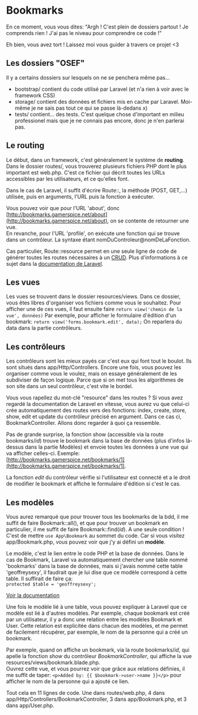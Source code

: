 # Bookmarks

En ce moment, vous vous dites: 
"Argh ! C'est plein de dossiers partout ! Je comprends rien ! J'ai pas le niveau pour comprendre ce code !"

Eh bien, vous avez tort ! Laissez moi vous guider à travers ce projet <3

## Les dossiers "OSEF"

Il y a certains dossiers sur lesquels on ne se penchera même pas...

* bootstrap/ contient du code utilisé par Laravel (et n'a rien à voir avec le framework CSS)
* storage/ contient des données et fichiers mis en cache par Laravel. Moi-même je ne sais pas tout ce qui se passe là-dedans x)
* tests/ contient... des tests. C'est quelque chose d'important en milieu professionel mais que je ne connais pas encore, donc je n'en parlerai pas.

## Le routing

Le début, dans un framework, c'est généralement le système de **routing**. Dans le dossier routes/, vous trouverez plusieurs fichiers PHP dont le plus important est web.php. C'est ce fichier qui décrit toutes les URLs accessibles par les utilisateurs, et ce qu'elles font.

Dans le cas de Laravel, il suffit d'écrire Route::, la méthode (POST, GET,...) utilisée, puis en arguments, l'URL puis la fonction à exécuter.

Vous pouvez voir que pour l'URL 'about', donc [http://bookmarks.gamerspice.net/about](http://bookmarks.gamerspice.net/about), on se contente de retourner une vue.    
En revanche, pour l'URL 'profile', on exécute une fonction qui se trouve dans un contrôleur. La syntaxe étant nomDuControleur@nomDeLaFonction.

Cas particulier, Route::resource permet en une seule ligne de code de générer toutes les routes nécessaires à un [CRUD](https://en.wikipedia.org/wiki/Create,_read,_update_and_delete). Plus d'informations à ce sujet dans la [documentation de Laravel](https://laravel.com/docs/5.5/controllers#resource-controllers).

## Les vues

Les vues se trouvent dans le dossier resources/views. Dans ce dossier, vous êtes libres d'organiser vos fichiers comme vous le souhaitez. Pour afficher une de ces vues, il faut ensuite faire
`` return view('chemin de la vue', données) ``
Par exemple, pour afficher le formulaire d'édition d'un bookmark:
`` return view('forms.bookmark.edit', data); ``
On reparlera du data dans la partie contrôleurs.

## Les contrôleurs

Les contrôleurs sont les mieux payés car c'est eux qui font tout le boulot. Ils sont situés dans app/Http/Controllers. Encore une fois, vous pouvez les organiser comme vous le voulez, mais on essaye généralement de les subdiviser de façon logique. Parce que si on met tous les algorithmes de son site dans un seul contrôleur, c'est vite le bordel.

Vous vous rapellez du mot-clé "resource" dans les routes ? Si vous avez regardé la documentation de Laravel en vitesse, vous aurez vu que celui-ci crée automatiquement des routes vers des fonctions: index, create, store, show, edit et update du contrôleur précisé en argument. Dans ce cas ci, BookmarkController. Allons donc regarder à quoi ça ressemble.

Pas de grande surprise, la fonction show (accessible via la route bookmarks/*id*) trouve le bookmark dans la base de données (plus d'infos là-dessus dans la partie Modèles) et envoie toutes les données à une vue qui va afficher celles-ci. Exemple: [http://bookmarks.gamerspice.net/bookmarks/1](http://bookmarks.gamerspice.net/bookmarks/1).

La fonction *edit* du contrôleur vérifie si l'utilisateur est connecté et a le droit de modifier le bookmark et affiche le formulaire d'édition si c'est le cas.

## Les modèles

Vous aurez remarqué que pour trouver tous les bookmarks de la bdd, il me suffit de faire Bookmark::all(), et que pour trouver un bookmark en particulier, il me suffit de faire Bookmark::find(*id*). A une seule condition ! C'est de mettre `` use App\Bookmark `` au sommet du code. Car si vous visitez app/Bookmark.php, vous pouvez voir que j'y ai défini un **modèle**.

Le modèle, c'est le lien entre le code PHP et la base de données. Dans le cas de Bookmark, Laravel va automatiquement chercher une table nommé 'bookmarks' dans la base de données, mais si j'avais nommé cette table 'geoffreysexy', il faudrait que je lui dise que ce modèle correspond à cette table. Il suffirait de faire ça:    
`` protected $table = 'geoffreysexy'; ``

[Voir la documentation](https://laravel.com/docs/5.5/eloquent#eloquent-model-conventions)

Une fois le modèle lié à une table, vous pouvez expliquer à Laravel que ce modèle est lié à d'autres modèles. Par exemple, chaque bookmark est créé par un utilisateur, il y a donc une relation entre les modèles Bookmark et User. Cette relation est explicitée dans chacun des modèles, et me permet de facilement récupérer, par exemple, le nom de la personne qui a créé un bookmark.

Par exemple, quand on affiche un bookmark, via la route bookmarks/*id*, qui apelle la fonction *show* du contrôleur *BookmarkController*, qui affiche la vue resources/views/bookmark.blade.php.    
Ouvrez cette vue, et vous pourrez voir que grâce aux relations définies, il me suffit de taper:
`` <p>Added by: {{ $bookmark->user->name }}</p> ``
pour afficher le nom de la personne qui a ajouté ce lien.

Tout cela en 11 lignes de code. Une dans routes/web.php, 4 dans app/Http/Controllers/BookmarkController, 3 dans app/Bookmark.php, et 3 dans app/User.php.
